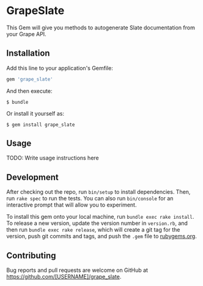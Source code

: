 # GrapeSlate

This Gem will give you methods to autogenerate Slate documentation from
your Grape API.

## Installation

Add this line to your application's Gemfile:

```ruby
gem 'grape_slate'
```

And then execute:

    $ bundle

Or install it yourself as:

    $ gem install grape_slate

## Usage

TODO: Write usage instructions here

## Development

After checking out the repo, run `bin/setup` to install dependencies. Then, run `rake spec` to run the tests. You can also run `bin/console` for an interactive prompt that will allow you to experiment.

To install this gem onto your local machine, run `bundle exec rake install`. To release a new version, update the version number in `version.rb`, and then run `bundle exec rake release`, which will create a git tag for the version, push git commits and tags, and push the `.gem` file to [rubygems.org](https://rubygems.org).

## Contributing

Bug reports and pull requests are welcome on GitHub at https://github.com/[USERNAME]/grape_slate.

